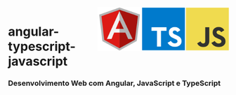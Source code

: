 <img align="right" alt="JavaScript" width="100" src="https://github.com/devicons/devicon/blob/master/icons/javascript/javascript-original.svg">
<img align="right" alt="TypeScript" width="100" src="https://github.com/devicons/devicon/blob/master/icons/typescript/typescript-original.svg">
<img align="right" alt="Angular" width="100" src="https://github.com/devicons/devicon/blob/master/icons/angularjs/angularjs-original.svg">

# angular-typescript-javascript
 
<h3>Desenvolvimento Web com Angular, JavaScript e TypeScript</h3>
<br>


